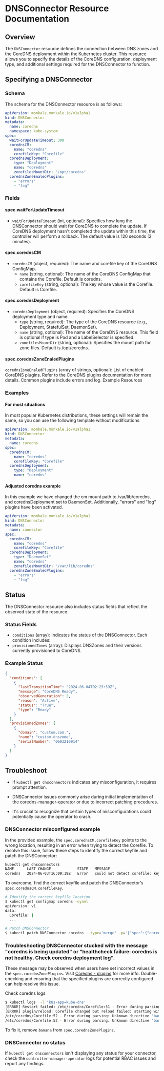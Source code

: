 # DNSConnector Resource Documentation

## Overview

The `DNSConnector` resource defines the connection between DNS zones and the CoreDNS deployment within the Kubernetes cluster. This resource allows you to specify the details of the CoreDNS configuration, deployment type, and additional settings required for the DNSConnector to function.

## Specifying a DNSConnector

### Schema
The schema for the DNSConnector resource is as follows:

```yaml
apiVersion: monkale.monkale.io/v1alpha1
kind: DNSConnector
metadata:
  name: coredns
  namespace: kube-system
spec:
  waitForUpdateTimeout: 300
  corednsCM:
    name: "coredns"
    corefileKey: "Corefile"
  corednsDeployment:
    type: "Deployment"
    name: "coredns"
    zonefilesMountDir: "/opt/coredns"
  corednsZoneEnaledPlugins:
    - "errors"
    - "log"
```

### Fields

#### spec.waitForUpdateTimeout
* `waitForUpdateTimeout` (int, optional): Specifies how long the DNSConnector should wait for CoreDNS to complete the update. If CoreDNS deployment hasn't completed the update within this time, the controller will perform a rollback. The default value is 120 seconds (2 minutes).

#### spec.corednsCM
* `corednsCM` (object, required): The name and corefile key of the CoreDNS ConfigMap.
  * `name` (string, optional): The name of the CoreDNS ConfigMap that contains the Corefile. Default is coredns.
  * `corefileKey` (string, optional): The key whose value is the Corefile. Default is Corefile.

#### spec.corednsDeployment
* `corednsDeployment` (object, required): Specifies the CoreDNS deployment type and name.
  * `type` (string, required): The type of the CoreDNS resource (e.g., Deployment, StatefulSet, DaemonSet).
  * `name` (string, optional): The name of the CoreDNS resource. This field is optional if type is Pod and a LabelSelector is specified.
  * `zonefilesMountDir` (string, optional): Specifies the mount path for zone files. Default is /opt/coredns.

#### spec.corednsZoneEnaledPlugins
`corednsZoneEnaledPlugins` (array of strings, optional): List of enabled CoreDNS plugins. Refer to the CoreDNS plugins documentation for more details. Common plugins include errors and log.
Example Resources

### Examples



#### For most situations
 
In most popular Kubernetes distributions, these settings will remain the same, so you can use the following template without modifications.

```yaml
apiVersion: monkale.monkale.io/v1alpha1
kind: DNSConnector
metadata:
  name: coredns
spec:
  corednsCM:
    name: "coredns"
    corefileKey: "Corefile"
  corednsDeployment:
    type: "Deployment"
    name: "coredns"
```

#### Adjusted coredns example

In this example we have changed the cm mount path to /var/lib/coredns, and corednsDeployment set to DaemonSet. Additionally, "errors" and "log" plugins have been activated.

```yaml
apiVersion: monkale.monkale.io/v1alpha1
kind: DNSConnector
metadata:
  name: connector
spec:
  corednsCM:
    name: "coredns"
    corefileKey: "Corefile"
  corednsDeployment:
    type: "DaemonSet"
    name: "coredns"
    zonefilesMountDir: "/var/lib/coredns"
  corednsZoneEnaledPlugins:
    - "errors"
    - "log"
```

## Status
The DNSConnector resource also includes status fields that reflect the observed state of the resource.

### Status Fields
* `conditions` (array): Indicates the status of the DNSConnector. Each condition includes:
* `provisionedZones` (array): Displays DNSZones and their versions currently provisioned to CoreDNS.

### Example Status

```json
{
  "conditions": [
    {
      "lastTransitionTime": "2024-06-04T02:25:59Z",
      "message": "CoreDNS Ready",
      "observedGeneration": 2,
      "reason": "Active",
      "status": "True",
      "type": "Ready"
    }
  ],
  "provisionedZones": [
    {
      "domain": "custom.com.",
      "name": "custom-dnszone",
      "serialNumber": "0603210914"
    }
  ]
}
```

## Troubleshoot

* If `kubectl get dnsconnectors` indicates any misconfiguration, it requires prompt attention.

* DNSConnector issues commonly arise during initial implementation of the coredns-manager-operator or due to incorrect patching procedures.

* It's crucial to recognize that certain types of misconfigurations could potentially cause the operator to crash.

### DNSConnector misconfigured example

In the provided example, the `spec.corednsCM.corefileKey` points to the wrong location, resulting in an error when trying to detect the Corefile. To resolve this issue, follow these steps to identify the correct keyfile and patch the DNSConnector:

```sh
kubectl get dnsconnectors
NAME      LAST CHANGE            STATE   MESSAGE
coredns   2024-06-03T16:09:19Z   Error   could not detect corefile: key RandomString not found in CoreDNS ConfigMap
```

To overcome, find the correct keyfile and patch the DNSConnector's `spec.corednsCM.corefileKey`.
```sh
# Identify the correct keyfile location
$ kubectl get configmap coredns -oyaml
apiVersion: v1
data:
  Corefile: |
  ...

# Patch DNSConnector
$ kubectl patch DNSConnector coredns --type='merge' -p='{"spec":{"corednsCM": {"corefileKey": "Corefile"}}}'
```

### Troubleshooting DNSConnector stucked with the message "coredns is being updated" or "healthcheck failure: coredns is not healthy. Check coredns deployment log".

These message may be observed when users have set incorrect values in the `spec.corednsZonePlugins`. Visit [Coredns - plugins](https://coredns.io/plugins) for more info.
Double-checking and ensuring that the specified plugins are correctly configured can help resolve this issue.

Check coredns logs
```sh
$ kubectl logs  -l 'k8s-app=kube-dns'
[ERROR] Restart failed: /etc/coredns/Corefile:51 - Error during parsing: Unknown directive 'banana'
[ERROR] plugin/reload: Corefile changed but reload failed: starting with listener file descriptors: /etc/coredns/Corefile:51 - Error during parsing: Unknown directive 'banana'
/etc/coredns/Corefile:52 - Error during parsing: Unknown directive 'banana'
/etc/coredns/Corefile:52 - Error during parsing: Unknown directive 'banana'
```

To fix it, remove `banana` from `spec.corednsZonePlugins`.

### DNSConnector no status

If `kubectl get dnsconnectors` isn't displaying any status for your connector, check the `controller-manager-operator` logs for potential RBAC issues and report any findings.